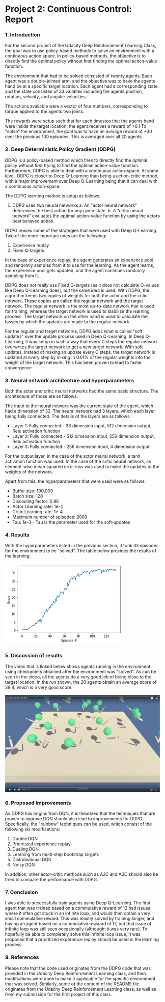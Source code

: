 # Project 2: Continuous Control: Report

### 1. Introduction

For the second project of the Udacity Deep Reinforcement Learning Class, the goal was to use policy-based methods to solve an environment with a continuous action space. In policy-based methods, the objective is to directly find the optimal policy without first finding the optimal action-value function.

The environment that had to be solved consisted of twenty agents. Each agent was a double-jointed arm, and the objective was to have the agents hand be at a specific target location. Each agent had a corresponding state, and the state consisted of 33 vaiables including the agents position, rotation, velocity, and angular velocities.

The actions available were a vector of four numbers, corresponding to torque applied to the agents two joints. 

The rewards were setup such that for each timestep that the agents hand were inside the target location, the agent receives a reward of +0.1 To "solve" the environment, the goal was to have an average reward of +30 over the previous 100 episodes. This is averaged over all 20 agents.

### 2. Deep Deterministic Policy Gradient (DDPG)
DDPG is a policy-based method which tries to directly find the optimal policy without first trying to find the optimal action-value function. Furthermore, DDPG is able to deal with a continuous action-space. At some level, DDPG is closer to Deep Q-Learning than being a action-critic method, with a major improvement over Deep Q-Learning being that it can deal with a continuous action-space.

The DDPG learning method is setup as follows:
1. DDPG uses two neural networks
a. An "actor neural network" determines the best action for any given state.
b. A "critic neural network" evaluates the optimal action-value function by using the actors best believed action.

DDPG reuses some of the strategies that were used with Deep Q-Learning. Two of the more important ones are the following:
1. Experience replay
2. Fixed Q-targets

In the case of experience replay, the agent generates an experience pool, and randomly samples from it to use for the learning. As the agent learns, the experience pool gets updated, and the agent continues randomly sampling from it.

DDPG does not really use Fixed Q-targets (as it does not calculate Q-values like Deep Q-Learning does), but the same idea is used. With DDPG, the algorithm keeps two copies of weights for both the actor and the critic network. These copies are called the regular network and the target network. The regular network is the most up-to-date network that is used for training, whereas the target network is used to stabilize the learning process. The target network on the other hand is used to calculate the losses by which the updates are made to the regular network.

For the regular and target networks, DDPG adds what is called "soft updates" over the update process used in Deep Q-Learning. In Deep Q-Learning, it was setup in such a way that every C steps the regular network overwrites the target network to get a new target network. With soft updates, instead of making an update every C steps, the target network is updated at every step by mixing in 0.01% of the regular weights into the weight of the target network. This has been proven to lead to faster convergence.

### 3. Neural network architecture and hyperparameters
Both the actor and critic neural networks had the same basic structure. The architecture of those are as follows.

The input to the neural network was the current state of the agent, which had a dimension of 33. The neural network had 3 layers, which each layer being fully connected. The details of the layers are as follows:
- Layer 1: Fully connected - 33 dimension input, 512 dimension output, Relu activation function
- Layer 2: Fully connected - 512 dimension input, 256 dimension output, Relu activation function
- Layer 3: Fully connected - 256 dimension input, 4 dimension output

For the output layer, in the case of the actor neural network, a tanh activation function was used. In the case of the critic neural network, an element-wise mean squared error loss was used to make the updates to the weights of the network.

Apart from this, the hyperparameters that were used were as follows:
- Buffer size: 100,000
- Batch size: 128
- Discouting factor: 0.99
- Actor Learning rate: 1e-4
- Critic Learning rate: 1e-4
- Maximum number of episodes: 2000
- Tau: 1e-3 - Tau is the parameter used for the soft-updates

### 4. Results
With the hyperparameters listed in the previous section, it took 33 episodes for the environment to be "solved". The table below provides the results of the learning.

![Results](Output.png)

### 5. Discussion of results
The video that is linked below shows agents running in the environment using checkpoints obtained after the environment was "solved". As can be seen in the video, all the agents do a very good job of being close to the target location. In the run shown, the 20 agents obtain an average score of 38.4, which is a very good score.<br/><br/>
[![Agent Trained to 13 Reward 24](trainedvideo.png)](https://youtu.be/h0aht-uI77w "Agent Trained to 13 Reward 24")

### 6. Proposed Improvements
As DDPG has origins from DQN, it is theorized that the techniques that are proven to improve DQN should also lead to improvements for DDPG. Specifically, the "rainbow" techniques can be used, which consist of the following six modifications:
1. Double DQN
2. Prioritized experience replay
3. Dueling DQN
4. Learning from multi-step bootstrap targets
5. Distrobutional DQN
6. Noisy DQN

In addition, other actor-critic methods such as A2C and A3C should also be tried to compare the performance with DDPG.

### 7. Conclusion
I was able to successfully train agents using Deep Q-Learning. The first agent that was trained based on a commulative reward of 13 had issues where it often got stuck in an infinite loop, and would then obtain a very small commulative reward. This was mostly solved by training longer, and having an agent based on a commulative rewaard of 17, but that issue of infinite loop was still seen occasionally (althought it was very rare). To hopefully be able to completely solve this infinite loop issue, it was proposed that a prioritized experience replay should be used in the learning process.

### 8. References
Please note that the code used originates from the DDPG code that was provided in the Udacity Deep Reinforcement Learning class, and then modifcations were done to make it applicable for the specific environment that was solved. Similarly, some of the content of the README file originates from the Udacity Deep Reinforcement Learning class, as well as from my submission for the first project of this class.